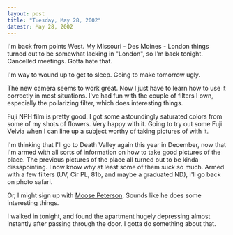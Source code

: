 ```yaml
---
layout: post
title: "Tuesday, May 28, 2002"
datestr: May 28, 2002
---
```


I'm back from points West. My Missouri - Des Moines - London things turned
out to be somewhat lacking in "London", so I'm back tonight. Cancelled
meetings. Gotta hate that.

I'm way to wound up to get to sleep. Going to make tomorrow ugly.

The new camera seems to work great. Now I just have to learn how to use it
correctly in most situations. I've had fun with the couple of filters I own,
especially the pollarizing filter, which does interesting things. 

Fuji NPH film is pretty good. I got some astoundingly saturated colors from
some of my shots of flowers. Very happy with it. Going to try out some Fuji
Velvia when I can line up a subject worthy of taking pictures of with it.

I'm thinking that I'll go to Death Valley again this year in December, now
that I'm armed with all sorts of information on how to take good pictures of
the place. The previous pictures of the place all
turned out to be kinda dissapointing. I now know why at least some of them suck
so much. Armed with a few filters (UV, Cir PL, 81b, and maybe a graduated ND),
I'll go back on photo safari.

Or, I might sign up with <a href="http://www.moose395.net">Moose Peterson</a>.
Sounds like he does some interesting things. 

I walked in tonight, and found the apartment hugely depressing almost instantly
after passing through the door. I gotta do something about that.

